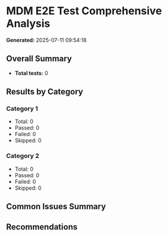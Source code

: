 # MDM E2E Test Comprehensive Analysis

**Generated:** 2025-07-11 09:54:18

## Overall Summary
- **Total tests:** 0

## Results by Category

### Category 1
- Total: 0
- Passed: 0
- Failed: 0
- Skipped: 0

### Category 2
- Total: 0
- Passed: 0
- Failed: 0
- Skipped: 0

## Common Issues Summary

## Recommendations